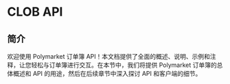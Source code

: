 # CLOB API

## 简介

欢迎使用 Polymarket 订单簿 API！本文档提供了全面的概述、说明、示例和注释，让您轻松与订单簿进行交互。在本节中，我们将提供 Polymarket 订单簿的总体概述和 API 的用途，然后在后续章节中深入探讨 API 和客户端的细节。
